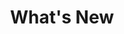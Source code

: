 ---
type: whats-new
icon: "/img/icons/whats-new.png"
component: analytics toolbox
title: What's New
layout: components/list
---
